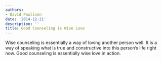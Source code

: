 ```yaml
---
authors:
- David Powlison
date: '2014-12-21'
description: ''
title: Good Counseling is Wise Love
---
```


Wise counseling is essentially a way of loving another person well. It is a way of speaking what is true and constructive into this person’s life right now. Good counseling is essentially wise love in action.
